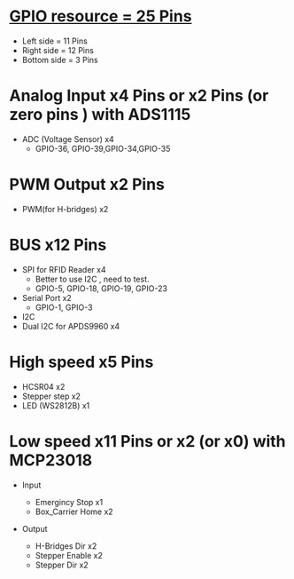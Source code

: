 # [GPIO resource = 25 Pins](https://randomnerdtutorials.com/esp32-pinout-reference-gpios/)
* Left side = 11 Pins
* Right side = 12 Pins
* Bottom side = 3 Pins

# Analog Input x4 Pins or x2 Pins (or zero pins ) with ADS1115
* ADC (Voltage Sensor) x4
  * GPIO-36, GPIO-39,GPIO-34,GPIO-35

# PWM Output    x2 Pins
* PWM(for H-bridges) x2

# BUS           x12 Pins
* SPI for RFID Reader   x4
  * Better to use I2C , need to test.
  * GPIO-5, GPIO-18, GPIO-19, GPIO-23
* Serial Port           x2
  * GPIO-1, GPIO-3
* I2C 
* Dual I2C for APDS9960 x4 

# High speed    x5 Pins
* HCSR04         x2
* Stepper step   x2 
* LED (WS2812B)  x1

# Low speed     x11 Pins  or x2 (or x0) with MCP23018
* Input
  * Emergincy Stop    x1
  * Box_Carrier Home  x2

* Output
  * H-Bridges Dir     x2
  * Stepper Enable    x2
  * Stepper Dir       x2
  





